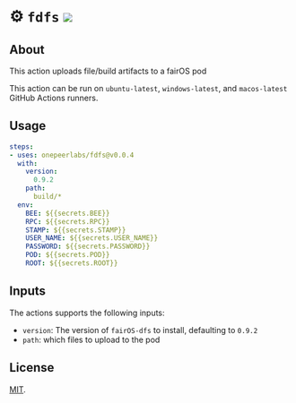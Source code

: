 # :gear: `fdfs` ![](https://github.com/onepeerlabs/fdfs/workflows/Tests/badge.svg)

## About
This action uploads file/build artifacts to a fairOS pod

This action can be run on `ubuntu-latest`, `windows-latest`, and `macos-latest` GitHub Actions runners.

## Usage

```yaml
steps:
- uses: onepeerlabs/fdfs@v0.0.4
  with:
    version:
      0.9.2
    path:
      build/*
  env:
    BEE: ${{secrets.BEE}}
    RPC: ${{secrets.RPC}}
    STAMP: ${{secrets.STAMP}}
    USER_NAME: ${{secrets.USER_NAME}}
    PASSWORD: ${{secrets.PASSWORD}}
    POD: ${{secrets.POD}}
    ROOT: ${{secrets.ROOT}}
```

## Inputs
The actions supports the following inputs:

- `version`: The version of `fairOS-dfs` to install, defaulting to `0.9.2`
- `path`: which files to upload to the pod

## License
[MIT](LICENSE).
